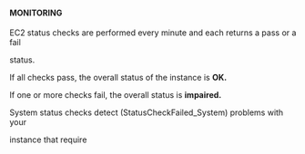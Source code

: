 #### MONITORING


EC2 status checks are performed every minute and each returns a pass or a fail

status.


If all checks pass, the overall status of the instance is **OK.**


If one or more checks fail, the overall status is **impaired.**


System status checks detect (StatusCheckFailed_System) problems with your

instance that require

